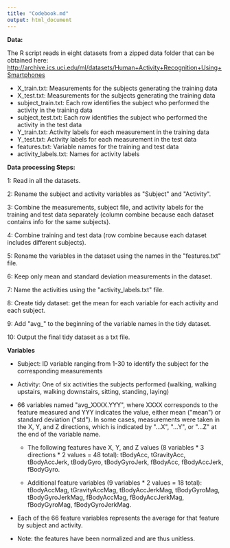 ```yaml
---
title: "Codebook.md"  
output: html_document
---  
```


**Data:**
  
The R script reads in eight datasets from a zipped data folder that can be obtained here: http://archive.ics.uci.edu/ml/datasets/Human+Activity+Recognition+Using+Smartphones

- X_train.txt: Measurements for the subjects generating the training data
- X_test.txt: Measurements for the subjects generating the training data
- subject_train.txt: Each row identifies the subject who performed the activity in the training data
- subject_test.txt: Each row identifies the subject who performed the activity in the test data
- Y_train.txt: Activity labels for each measurement in the training data
- Y_test.txt: Activity labels for each measurement in the test data
- features.txt: Variable names for the training and test data
- activity_labels.txt: Names for activity labels

**Data processing Steps:**

1: Read in all the datasets.

2: Rename the subject and activity variables as "Subject" and "Activity".

3: Combine the measurements, subject file, and activity labels for the training and test data separately (column combine because each dataset contains info for the same subjects).

4: Combine training and test data (row combine because each dataset includes different subjects).

5: Rename the variables in the dataset using the names in the "features.txt" file. 

6: Keep only mean and standard deviation measurements in the dataset.

7: Name the activities using the "activity_labels.txt" file. 

8: Create tidy dataset: get the mean for each variable for each activity and each subject.

9: Add "avg_" to the beginning of the variable names in the tidy dataset.

10: Output the final tidy dataset as a txt file. 


**Variables**

- Subject: ID variable ranging from 1-30 to identify the subject for the corresponding measurements

- Activity: One of six activities the subjects performed (walking, walking upstairs, walking downstairs, sitting, standing, laying)

- 66 variables named "avg_XXXX.YYY", where XXXX corresponds to the feature measured and YYY indicates the value, either mean ("mean") or standard deviation ("std"). In some cases, measurements were taken in the X, Y, and Z directions, which is indicated by "...X", "...Y", or "...Z" at the end of the variable name.

    + The following features have X, Y, and Z values (8 variables * 3 directions * 2 values = 48 total): tBodyAcc, tGravityAcc, tBodyAccJerk, tBodyGyro, tBodyGyroJerk, fBodyAcc, fBodyAccJerk, fBodyGyro.

    + Additional feature variables (9 variables * 2 values = 18 total): tBodyAccMag, tGravityAccMag, tBodyAccJerkMag, tBodyGyroMag, tBodyGyroJerkMag, fBodyAccMag, fBodyAccJerkMag, fBodyGyroMag, fBodyGyroJerkMag.

- Each of the 66 feature variables represents the average for that feature by subject and activity. 

- Note: the features have been normalized and are thus unitless. 
        